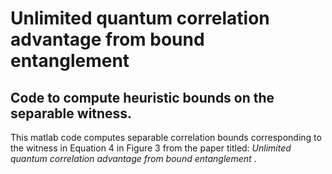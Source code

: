 # Unlimited quantum correlation advantage from bound entanglement
## Code to compute heuristic bounds on the separable witness.

This matlab code computes separable correlation bounds corresponding to the witness in Equation 4 in Figure 3 from the paper titled: _Unlimited quantum correlation advantage from bound entanglement_ .

